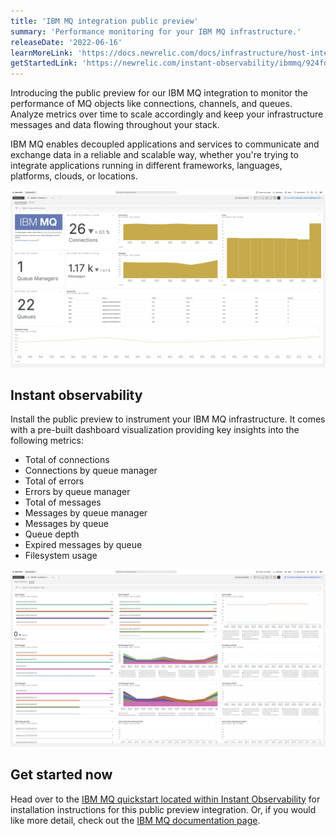 ```yaml
---
title: 'IBM MQ integration public preview' 
summary: 'Performance monitoring for your IBM MQ infrastructure.' 
releaseDate: '2022-06-16' 
learnMoreLink: 'https://docs.newrelic.com/docs/infrastructure/host-integrations/host-integrations-list/ibmmq-monitoring-integration/' 
getStartedLink: 'https://newrelic.com/instant-observability/ibmmq/924fd4b3-a6d1-4a6e-9e2c-b598f197f713'
---
```


Introducing the public preview for our IBM MQ integration to monitor the performance of MQ objects like connections, channels, and queues. Analyze metrics over time to scale accordingly and keep your infrastructure messages and data flowing throughout your stack.

IBM MQ enables decoupled applications and services to communicate and exchange data in a reliable and scalable way, whether you're trying to integrate applications running in different frameworks, languages, platforms, clouds, or locations. 

![Tab one: New Relic quickstart dashboard for the IBM MQ integration](./images/IBMMQLightDashboard.webp "Tab one: New Relic quickstart dashboard for the IBM MQ integration")

## Instant observability

Install the public preview to instrument your IBM MQ infrastructure. It comes with a pre-built dashboard visualization providing key insights into the following metrics:

* Total of connections
* Connections by queue manager
* Total of errors
* Errors by queue manager
* Total of messages
* Messages by queue manager
* Messages by queue
* Queue depth
* Expired messages by queue
* Filesystem usage

![Tab two: New Relic quickstart dashboard for the IBM MQ integration](./images/IBMMQLightDashboardTabTwo.webp "Tab two: New Relic quickstart dashboard for the IBM MQ integration")

## Get started now

Head over to the [IBM MQ quickstart located within Instant Observability](https://newrelic.com/instant-observability/ibmmq/924fd4b3-a6d1-4a6e-9e2c-b598f197f713) for installation instructions for this public preview integration. Or, if you would like more detail, check out the [IBM MQ documentation page](https://docs.newrelic.com/docs/infrastructure/host-integrations/host-integrations-list/ibmmq-monitoring-integration/).
